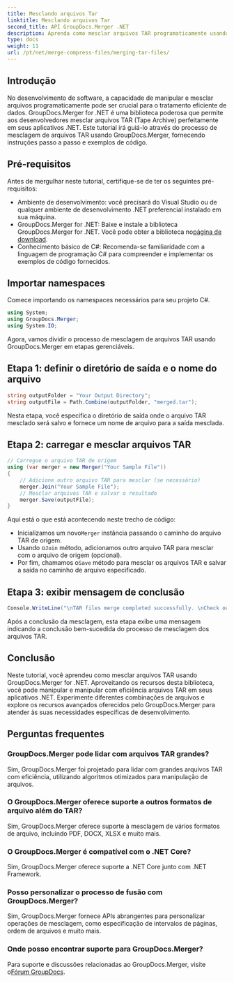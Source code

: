 ```yaml
---
title: Mesclando arquivos Tar
linktitle: Mesclando arquivos Tar
second_title: API GroupDocs.Merger .NET
description: Aprenda como mesclar arquivos TAR programaticamente usando GroupDocs.Merger for .NET. Siga nosso guia passo a passo para lidar com arquivos TAR com eficiência.
type: docs
weight: 11
url: /pt/net/merge-compress-files/merging-tar-files/
---
```

## Introdução
No desenvolvimento de software, a capacidade de manipular e mesclar arquivos programaticamente pode ser crucial para o tratamento eficiente de dados. GroupDocs.Merger for .NET é uma biblioteca poderosa que permite aos desenvolvedores mesclar arquivos TAR (Tape Archive) perfeitamente em seus aplicativos .NET. Este tutorial irá guiá-lo através do processo de mesclagem de arquivos TAR usando GroupDocs.Merger, fornecendo instruções passo a passo e exemplos de código.
## Pré-requisitos
Antes de mergulhar neste tutorial, certifique-se de ter os seguintes pré-requisitos:
- Ambiente de desenvolvimento: você precisará do Visual Studio ou de qualquer ambiente de desenvolvimento .NET preferencial instalado em sua máquina.
-  GroupDocs.Merger for .NET: Baixe e instale a biblioteca GroupDocs.Merger for .NET. Você pode obter a biblioteca no[página de download](https://releases.groupdocs.com/merger/net/).
- Conhecimento básico de C#: Recomenda-se familiaridade com a linguagem de programação C# para compreender e implementar os exemplos de código fornecidos.

## Importar namespaces
Comece importando os namespaces necessários para seu projeto C#.

```csharp
using System; 
using GroupDocs.Merger;
using System.IO;
```

Agora, vamos dividir o processo de mesclagem de arquivos TAR usando GroupDocs.Merger em etapas gerenciáveis.
## Etapa 1: definir o diretório de saída e o nome do arquivo
```csharp
string outputFolder = "Your Output Directory";
string outputFile = Path.Combine(outputFolder, "merged.tar");
```
Nesta etapa, você especifica o diretório de saída onde o arquivo TAR mesclado será salvo e fornece um nome de arquivo para a saída mesclada.
## Etapa 2: carregar e mesclar arquivos TAR
```csharp
// Carregue o arquivo TAR de origem
using (var merger = new Merger("Your Sample File"))
{
    // Adicione outro arquivo TAR para mesclar (se necessário)
    merger.Join("Your Sample File");
    // Mesclar arquivos TAR e salvar o resultado
    merger.Save(outputFile);
}
```
Aqui está o que está acontecendo neste trecho de código:
-  Inicializamos um novo`Merger` instância passando o caminho do arquivo TAR de origem.
-  Usando o`Join` método, adicionamos outro arquivo TAR para mesclar com o arquivo de origem (opcional).
-  Por fim, chamamos o`Save` método para mesclar os arquivos TAR e salvar a saída no caminho de arquivo especificado.
## Etapa 3: exibir mensagem de conclusão
```csharp
Console.WriteLine("\nTAR files merge completed successfully. \nCheck output in {0}", outputFolder);
```
Após a conclusão da mesclagem, esta etapa exibe uma mensagem indicando a conclusão bem-sucedida do processo de mesclagem dos arquivos TAR.

## Conclusão
Neste tutorial, você aprendeu como mesclar arquivos TAR usando GroupDocs.Merger for .NET. Aproveitando os recursos desta biblioteca, você pode manipular e manipular com eficiência arquivos TAR em seus aplicativos .NET. Experimente diferentes combinações de arquivos e explore os recursos avançados oferecidos pelo GroupDocs.Merger para atender às suas necessidades específicas de desenvolvimento.

## Perguntas frequentes
### GroupDocs.Merger pode lidar com arquivos TAR grandes?
Sim, GroupDocs.Merger foi projetado para lidar com grandes arquivos TAR com eficiência, utilizando algoritmos otimizados para manipulação de arquivos.
### O GroupDocs.Merger oferece suporte a outros formatos de arquivo além do TAR?
Sim, GroupDocs.Merger oferece suporte à mesclagem de vários formatos de arquivo, incluindo PDF, DOCX, XLSX e muito mais.
### O GroupDocs.Merger é compatível com o .NET Core?
Sim, GroupDocs.Merger oferece suporte a .NET Core junto com .NET Framework.
### Posso personalizar o processo de fusão com GroupDocs.Merger?
Sim, GroupDocs.Merger fornece APIs abrangentes para personalizar operações de mesclagem, como especificação de intervalos de páginas, ordem de arquivos e muito mais.
### Onde posso encontrar suporte para GroupDocs.Merger?
 Para suporte e discussões relacionadas ao GroupDocs.Merger, visite o[Fórum GroupDocs](https://forum.groupdocs.com/c/merger/32).